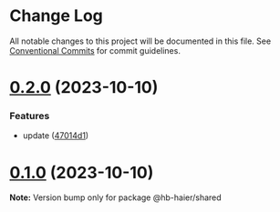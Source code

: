 # Change Log

All notable changes to this project will be documented in this file.
See [Conventional Commits](https://conventionalcommits.org) for commit guidelines.

# [0.2.0](https://github.com/baranwang/homebridge-plugin-haier/compare/v0.1.0...v0.2.0) (2023-10-10)

### Features

- update ([47014d1](https://github.com/baranwang/homebridge-plugin-haier/commit/47014d1be5161732f211eb64b651d9df350e1081))

# [0.1.0](https://github.com/baranwang/homebridge-plugin-haier/compare/v0.0.3...v0.1.0) (2023-10-10)

**Note:** Version bump only for package @hb-haier/shared
